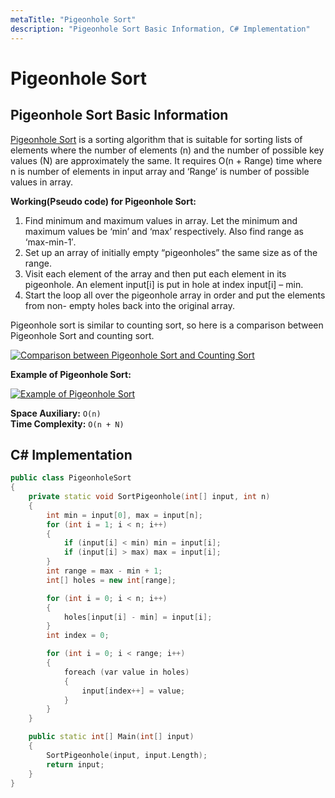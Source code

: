 ```yaml
---
metaTitle: "Pigeonhole Sort"
description: "Pigeonhole Sort Basic Information, C# Implementation"
---
```


# Pigeonhole Sort



## Pigeonhole Sort Basic Information


[Pigeonhole Sort](https://en.wikipedia.org/wiki/Pigeonhole_sort) is a sorting algorithm that is suitable for sorting lists of elements where the number of elements (n) and the number of possible key values (N) are approximately the same. It requires O(n + Range) time where n is number of elements in input array and ‘Range’ is number of possible values in array.

**Working(Pseudo code) for Pigeonhole Sort:**

1. Find minimum and maximum values in array. Let the minimum and maximum values be ‘min’ and ‘max’ respectively. Also find range as ‘max-min-1′.
1. Set up an array of initially empty “pigeonholes” the same size as of the range.
1. Visit each element of the array and then put each element in its pigeonhole. An element input[i] is put in hole at index input[i] – min.
1. Start the loop all over the pigeonhole array in order and put the elements from non- empty holes back into the original array.

Pigeonhole sort is similar to counting sort, so here is a comparison between Pigeonhole Sort and counting sort.

[<img src="http://i.stack.imgur.com/37SDY.jpg" alt="Comparison between Pigeonhole Sort and Counting Sort" />](http://i.stack.imgur.com/37SDY.jpg)

**Example of Pigeonhole Sort:**

[<img src="http://i.stack.imgur.com/VKhzI.jpg" alt="Example of Pigeonhole Sort" />](http://i.stack.imgur.com/VKhzI.jpg)

**Space Auxiliary:** `O(n)` <br>
**Time Complexity:** `O(n + N)`



## C# Implementation


```cpp
public class PigeonholeSort
{
    private static void SortPigeonhole(int[] input, int n)
    {
        int min = input[0], max = input[n];
        for (int i = 1; i < n; i++)
        {
            if (input[i] < min) min = input[i];
            if (input[i] > max) max = input[i];
        }
        int range = max - min + 1;
        int[] holes = new int[range];

        for (int i = 0; i < n; i++)
        {
            holes[input[i] - min] = input[i];
        }
        int index = 0;

        for (int i = 0; i < range; i++)
        {
            foreach (var value in holes)
            {
                input[index++] = value;
            }
        }
    }

    public static int[] Main(int[] input)
    {
        SortPigeonhole(input, input.Length);
        return input;
    }
}

```

